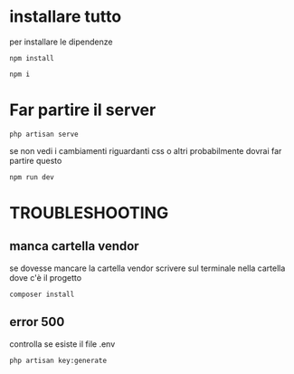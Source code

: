 <H1>installare tutto</h1>
per installare le dipendenze

`npm install`

`npm i`

<h1>Far partire il server</h1>

`php artisan serve`

se non vedi i cambiamenti riguardanti css o altri probabilmente dovrai far partire questo

`npm run dev`

<H1>TROUBLESHOOTING</h1>

<h2> manca cartella vendor</h2>
se dovesse mancare la cartella vendor scrivere sul terminale nella cartella dove c'è il progetto

`composer install`

<h2>error 500</h2>
controlla se esiste il file .env

`php artisan key:generate`